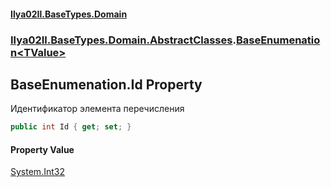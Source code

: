 #### [Ilya02Il.BaseTypes.Domain](index.md 'index')
### [Ilya02Il.BaseTypes.Domain.AbstractClasses](Ilya02Il.BaseTypes.Domain.AbstractClasses.md 'Ilya02Il.BaseTypes.Domain.AbstractClasses').[BaseEnumenation&lt;TValue&gt;](Ilya02Il.BaseTypes.Domain.AbstractClasses.BaseEnumenation_TValue_.md 'Ilya02Il.BaseTypes.Domain.AbstractClasses.BaseEnumenation<TValue>')

## BaseEnumenation<TValue>.Id Property

Идентификатор элемента перечисления

```csharp
public int Id { get; set; }
```

#### Property Value
[System.Int32](https://docs.microsoft.com/en-us/dotnet/api/System.Int32 'System.Int32')